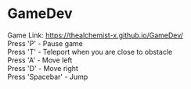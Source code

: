 # GameDev
Game Link: https://thealchemist-x.github.io/GameDev/ </br>
Press 'P' - Pause game</br>
Press 'T' - Teleport when you are close to obstacle</br>
Press 'A' - Move left</br>
Press 'D' - Move right</br>
Press 'Spacebar' - Jump</br>
